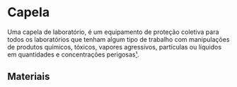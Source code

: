 # Capela
Uma capela de laboratório, é um equipamento de proteção coletiva para todos os laboratórios que tenham algum tipo de trabalho com manipulações de produtos químicos, tóxicos, vapores agressivos, partículas ou líquidos em quantidades e concentrações perigosas[¹](http://www.splabor.com.br/blog/capela-de-exaustao-de-gases-2/capela-de-exaustao-de-gases-entenda-as-regras-de-funcionamento/).





## Materiais


